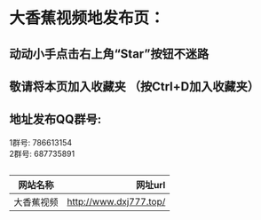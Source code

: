 
 
 
# 大香蕉视频地发布页：

## 动动小手点击右上角“Star”按钮不迷路
## 敬请将本页加入收藏夹 （按Ctrl+D加入收藏夹）
## 地址发布QQ群号: 
1群号: 786613154     
2群号: 687735891
##  
网站名称|网址url
---|---:
大香蕉视频|http://www.dxj777.top/|






